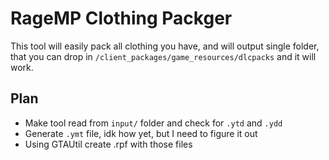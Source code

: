 # RageMP Clothing Packger

This tool will easily pack all clothing you have, and will output single folder, that you can drop in `/client_packages/game_resources/dlcpacks` and it will work.

## Plan

- Make tool read from `input/` folder and check for `.ytd` and `.ydd`
- Generate `.ymt` file, idk how yet, but I need to figure it out
- Using GTAUtil create .rpf with those files
